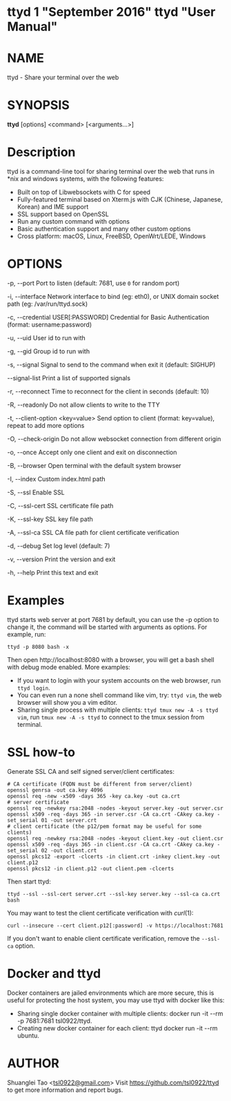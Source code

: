 ttyd 1 "September 2016" ttyd "User Manual"
==================================================

# NAME
  ttyd - Share your terminal over the web

# SYNOPSIS
  **ttyd** [options] \<command\> [\<arguments...\>]

# Description
  ttyd is a command-line tool for sharing terminal over the web that runs in *nix and windows systems, with the following features:

  - Built on top of Libwebsockets with C for speed
  - Fully-featured terminal based on Xterm.js with CJK (Chinese, Japanese, Korean) and IME support
  - SSL support based on OpenSSL
  - Run any custom command with options
  - Basic authentication support and many other custom options
  - Cross platform: macOS, Linux, FreeBSD, OpenWrt/LEDE, Windows

# OPTIONS
  -p, --port <port>
      Port to listen (default: 7681, use `0` for random port)

  -i, --interface <interface>
      Network interface to bind (eg: eth0), or UNIX domain socket path (eg: /var/run/ttyd.sock)

  -c, --credential USER[:PASSWORD]
      Credential for Basic Authentication (format: username:password)

  -u, --uid <uid>
      User id to run with

  -g, --gid <gid>
      Group id to run with

  -s, --signal <signal string>
      Signal to send to the command when exit it (default: SIGHUP)

  --signal-list
      Print a list of supported signals

  -r, --reconnect <seconds>
      Time to reconnect for the client in seconds (default: 10)

  -R, --readonly
      Do not allow clients to write to the TTY

  -t, --client-option <key=value>
      Send option to client (format: key=value), repeat to add more options

  -O, --check-origin
      Do not allow websocket connection from different origin

  -o, --once
      Accept only one client and exit on disconnection

  -B, --browser
      Open terminal with the default system browser

  -I, --index <index file>
      Custom index.html path

  -S, --ssl
      Enable SSL

  -C, --ssl-cert <cert path>
      SSL certificate file path

  -K, --ssl-key <key path>
      SSL key file path

  -A, --ssl-ca <ca path>
      SSL CA file path for client certificate verification

  -d, --debug <level>
      Set log level (default: 7)

  -v, --version
      Print the version and exit

  -h, --help
      Print this text and exit

# Examples
  ttyd starts web server at port 7681 by default, you can use the -p option to change it, the command will be started with arguments as options. For example, run:
  
```  
ttyd -p 8080 bash -x
```

  Then open http://localhost:8080 with a browser, you will get a bash shell with debug mode enabled. More examples:

  - If you want to login with your system accounts on the web browser, run `ttyd login`.
  - You can even run a none shell command like vim, try: `ttyd vim`, the web browser will show you a vim editor.
  - Sharing single process with multiple clients: `ttyd tmux new -A -s ttyd vim`, run `tmux new -A -s ttyd` to connect to the tmux session from terminal.

# SSL how-to
  Generate SSL CA and self signed server/client certificates:

```
# CA certificate (FQDN must be different from server/client)
openssl genrsa -out ca.key 4096
openssl req -new -x509 -days 365 -key ca.key -out ca.crt
# server certificate
openssl req -newkey rsa:2048 -nodes -keyout server.key -out server.csr
openssl x509 -req -days 365 -in server.csr -CA ca.crt -CAkey ca.key -set_serial 01 -out server.crt
# client certificate (the p12/pem format may be useful for some clients)
openssl req -newkey rsa:2048 -nodes -keyout client.key -out client.csr
openssl x509 -req -days 365 -in client.csr -CA ca.crt -CAkey ca.key -set_serial 02 -out client.crt
openssl pkcs12 -export -clcerts -in client.crt -inkey client.key -out client.p12
openssl pkcs12 -in client.p12 -out client.pem -clcerts
```

  Then start ttyd:

```
ttyd --ssl --ssl-cert server.crt --ssl-key server.key --ssl-ca ca.crt bash
```

  You may want to test the client certificate verification with *curl*(1):

```
curl --insecure --cert client.p12[:password] -v https://localhost:7681
```

  If you don't want to enable client certificate verification, remove the `--ssl-ca` option.

# Docker and ttyd
  Docker containers are jailed environments which are more secure, this is useful for protecting the host system, you may use ttyd with docker like this:

  - Sharing single docker container with multiple clients: docker run -it --rm -p 7681:7681 tsl0922/ttyd.
  - Creating new docker container for each client: ttyd docker run -it --rm ubuntu.

# AUTHOR
  Shuanglei Tao \<tsl0922@gmail.com\> Visit https://github.com/tsl0922/ttyd to get more information and report bugs.